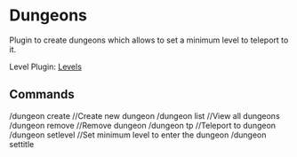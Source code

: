 # Dungeons
Plugin to create dungeons which allows to set a minimum level to teleport to it.

Level Plugin: [Levels](https://www.spigotmc.org/resources/levels-mysql-support-nametagedit-support.45772/)

## Commands
/dungeon create <id> //Create new dungeon
/dungeon list //View all dungeons
/dungeon remove <id> //Remove dungeon
/dungeon tp <id>  //Teleport to dungeon
/dungeon setlevel <id> <level> //Set minimum level to enter the dungeon
/dungeon settitle <id> <title> //All '_' replaced with spaces
/dungeon reload //Reload plugin config
